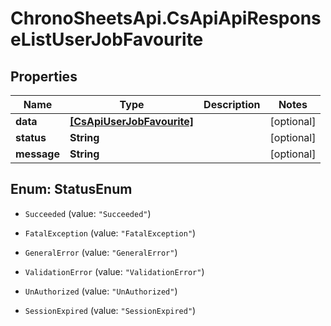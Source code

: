 # ChronoSheetsApi.CsApiApiResponseListUserJobFavourite

## Properties
Name | Type | Description | Notes
------------ | ------------- | ------------- | -------------
**data** | [**[CsApiUserJobFavourite]**](CsApiUserJobFavourite.md) |  | [optional] 
**status** | **String** |  | [optional] 
**message** | **String** |  | [optional] 


<a name="StatusEnum"></a>
## Enum: StatusEnum


* `Succeeded` (value: `"Succeeded"`)

* `FatalException` (value: `"FatalException"`)

* `GeneralError` (value: `"GeneralError"`)

* `ValidationError` (value: `"ValidationError"`)

* `UnAuthorized` (value: `"UnAuthorized"`)

* `SessionExpired` (value: `"SessionExpired"`)




